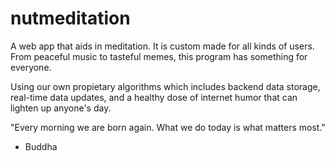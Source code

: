 # nutmeditation

A web app that aids in meditation. It is custom made for all kinds of users. From peaceful music to tasteful memes, this program has something for everyone. 

Using our own propietary algorithms which includes backend data storage, real-time data updates, and a healthy dose of internet humor that can lighten up anyone's day. 

"Every morning we are born again. What we do today is what matters most."
- Buddha 
